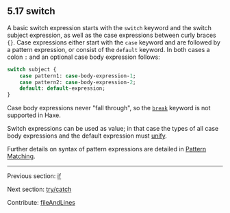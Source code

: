 ## 5.17 switch

A basic switch expression starts with the `switch` keyword and the switch subject expression, as well as the case expressions between curly braces `{}`. Case expressions either start with the `case` keyword and are followed by a pattern expression, or consist of the `default` keyword. In both cases a colon `:` and an optional case body expression follows:

```haxe
switch subject {
	case pattern1: case-body-expression-1;
	case pattern2: case-body-expression-2;
	default: default-expression;
}
```

Case body expressions never "fall through", so the [`break`](expression-break.md) keyword is not supported in Haxe.

Switch expressions can be used as value; in that case the types of all case body expressions and the default expression must [unify](type-system-unification.md).

Further details on syntax of pattern expressions are detailed in [Pattern Matching](lf-pattern-matching.md).

---

Previous section: [if](expression-if.md)

Next section: [try/catch](expression-try-catch.md)

Contribute: [fileAndLines](https://github.com/HaxeFoundation/HaxeManual/blob/master/05-expressions.tex#L279-279)